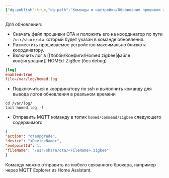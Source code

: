 ```yaml
---
{"dg-publish":true,"dg-path":"Команды и настройки/Обновление прошивки zigbee устройства по OTA HOMEd.md","permalink":"/komandy-i-nastrojki/obnovlenie-proshivki-zigbee-ustrojstva-po-ota-hom-ed/","updated":"2024-10-06T02:52:32+03:00"}
---
```


Для обновления:
- Скачать файл прошивки OTA и положить его на координатор по пути `/usr/share/ota` который будет указан в команде обновления.
- Разместить прошиваемое устройство максимально близко к координатору.
- Включить лог в [[Хобби/Конфиги/Homed zigbee\|файле конфигурации]] HOMEd-ZigBee (без debug)
```conf
[log]
enabled=true
file=/var/log/homed.log
```
- Подключиться к координатору по ssh и выполнить команду для вывода логов обновления в реальном времени
```comand
cd /var/log/
tail homed.log -f
```
- Отправить MQTT команду в топик `homed/command/zigbee` следующего содержимого
```json
{
"action": "otaUpgrade",
"device": "<DeviceName>",
"endpointId": 1,
"fileName": "/usr/share/ota/<FileName>.zigbee"
}
```
Команду можно отправить из любого связанного брокера, например через MQTT Explorer из Home Assistant.